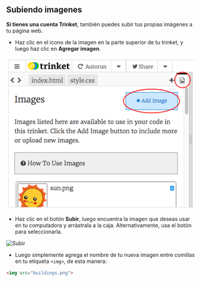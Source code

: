 ## Subiendo imagenes

**Si tienes una cuenta Trinket**, también puedes subir tus propias imágenes a tu página web.

+ Haz clic en el icono de la imagen en la parte superior de tu trinket, y luego haz clic en **Agregar imagen**.

![captura de pantalla](images/story-upload.png)

+ Haz clic en el botón **Subir**, luego encuentra la imagen que deseas usar en tu computadora y arrástrala a la caja. Alternativamente, usa el botón para seleccionarla.

![Subir](images/upload-image.png)

+ Luego simplemente agrega el nombre de tu nueva imagen entre comillas en tu etiqueta `<img>`, de esta manera:

```html
<img src="buildings.png">
```
